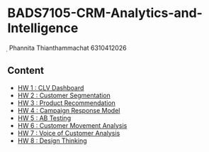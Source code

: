 # BADS7105-CRM-Analytics-and-Intelligence
ฺ
Phannita Thianthammachat 6310412026

## Content
* [HW 1 : CLV Dashboard](https://github.com/PhannitaT/BADS7105-CRM-Analytics/tree/main/HW%201%20:%20CLV%20Dashboard)
* [HW 2 : Customer Segmentation](https://github.com/PhannitaT/BADS7105-CRM-Analytics/tree/main/HW%202%20:%20Customer%20Segmentation)
* [HW 3 : Product Recommendation](https://github.com/PhannitaT/BADS7105-CRM-Analytics/tree/main/HW%203%20:%20Product%20Recommendation)
* [HW 4 : Campaign Response Model](https://github.com/PhannitaT/BADS7105-CRM-Analytics/tree/main/HW%204%20:%20Campaign%20Response%20Model)
* [HW 5 : AB Testing](https://github.com/PhannitaT/BADS7105-CRM-Analytics/tree/main/HW%205%20:%20AB%20Testing)
* [HW 6 : Customer Movement Analysis](https://github.com/PhannitaT/BADS7105-CRM-Analytics/tree/main/HW%206%20:%20Customer%20Movement%20Analysis)
* [HW 7 : Voice of Customer Analysis](https://github.com/PhannitaT/BADS7105-CRM-Analytics/tree/main/HW%207%20:%20Voice%20of%20Customer%20Analysis)
* [HW 8 : Design Thinking](https://github.com/PhannitaT/BADS7105-CRM-Analytics/tree/main/HW%208%20:%20Design%20Thinking)
